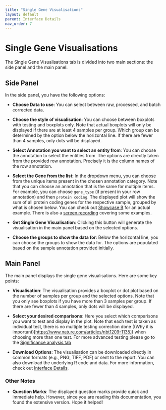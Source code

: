 ```yaml
---
title: "Single Gene Visualisations"
layout: default
parent: Interface Details
nav_order: 7
---
```



# Single Gene Visualisations

The Single Gene Visualisations tab is divided into two main sections: the side panel and the main panel.

## Side Panel

In the side panel, you have the following options:

- **Choose Data to use**: You can select between raw, processed, and batch corrected data.

- **Choose the style of visualisation**: You can choose between boxplots with testing and boxplots only. Note that actual boxplots will only be displayed if there are at least 4 samples per group. Which group can be determined by the option below the horizontal line. If there are fewer than 4 samples, only dots will be displayed.

- **Select Annotation you want to select an entity from**: You can choose the annotation to select the entities from. The options are directly taken from the provided row annotation. Precisely it is the column names of the row annotation.

- **Select the Gene from the list**: In the dropdown menu, you can choose from the unique items present in the chosen annotation category. Note that you can choose an annotation that is the same for multiple items. For example, you can choose `gene_type` (if present in your row annotation) and then `protein coding`. The displayed plot will show the sum of all protein coding genes for the respective sample, grouped by what is chosen below. You can check out [Showcase B](showcase-b.md) for an actual example. There is also a [screen recording](../screen_recording.md) covering some examples.

- **Get Single Gene Visualisation**: Clicking this button will generate the visualisation in the main panel based on the selected options.

- **Choose the groups to show the data for**: Below the horizontal line, you can choose the groups to show the data for. The options are populated based on the sample annotation provided initially.

## Main Panel

The main panel displays the single gene visualisations. Here are some key points:

- **Visualisation**: The visualisation provides a boxplot or dot plot based on the number of samples per group and the selected options. Note that you only see boxplots if you have more than 3 samples per group. If there are fewer than 4 samples, only dots will be displayed.
- **Select your desired comparisons**: Here you select which comparisons you want to test and display in the plot. Note that each test is taken as individual test, there is no multiple testing correction done ((Why it is important)[https://www.nature.com/articles/nbt1209-1135]) when choosing more than one test. For more advanced testing please go to the [Significance analysis tab](significance-analysis.md)


- **Download Options**: The visualisation can be downloaded directly in common formats (e.g., PNG, TIFF, PDF) or sent to the report. You can also download the underlying R code and data. For more information, check out [Interface Details](interface-details.md).

### Other Notes

- **Question Marks**: The displayed question marks provide quick and immediate help. However, since you are reading this documentation, you found the extensive version. Hope it helped!
